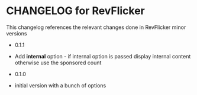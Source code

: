 CHANGELOG for RevFlicker
========================

This changelog references the relevant changes done in RevFlicker minor versions

* 0.1.1

 * Add **internal** option - if internal option is passed display internal content otherwise use the sponsored count

* 0.1.0

 * initial version with a bunch of options
